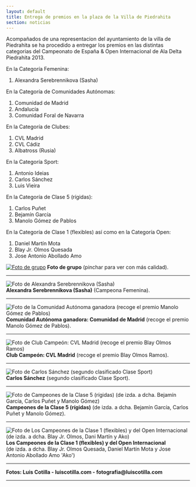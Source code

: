 ```yaml
---
layout: default
title: Entrega de premios en la plaza de la Villa de Piedrahita
section: noticias
---
```


Acompañados de una representacion del ayuntamiento de la villa de Piedrahita se ha procedido a entregar los premios en las distintas categorias del Campeonato de España & Open Internacional de Ala Delta Piedrahita 2013.

En la Categoría Femenina:

1. Alexandra Serebrennikova (Sasha)

En la Categoría de Comunidades Autónomas:

1. Comunidad de Madrid
2. Andalucía
3. Comunidad Foral de Navarra

En la Categoría de Clubes:

1. CVL Madrid
2. CVL Cádiz
3. Albatross (Rusia)

En la Categoría Sport:

1. Antonio Ideias
2. Carlos Sánchez
3. Luis Vieira

En la Categoría de Clase 5 (rígidas):

1. Carlos Puñet
2. Bejamín García
3. Manolo Gómez de Pablos

En la Categoría de Clase 1 (flexibles) así como en la Categoría Open:

1. Daniel Martín Mota
2. Blay Jr. Olmos Quesada
3. Jose Antonio Abollado Amo


<div class="centered">
<a class="media" target="_blank" href="images/foto_de_grupo.jpg" title="Foto de grupo (pinchar para ver con más calidad)"><img src="images/foto_de_grupo_780.jpg" alt="Foto de grupo" class="left"/></a>
<strong>Foto de grupo</strong> (pinchar para ver con más calidad).
</div>
<hr/>

<div class="centered">
<img src="images/campeona_femenina.jpg" alt="Foto de Alexandra Serebrennikova (Sasha)" title="Alexandra Serebrennikova (Sasha)" class="bordered" />
<br/>
<strong>Alexandra Serebrennikova (Sasha)</strong> (Campeona Femenina).
</div>
<hr/>


<div class="centered">
<img src="images/campeona_comunidad_de_madrid.jpg" alt="Foto de la Comunidad Autónoma ganadora (recoge el premio Manolo Gómez de Pablos)" title="Comunidad Autónoma ganadora (recoge el premio Manolo Gómez de Pablos)" class="bordered"/>
<br/>
<strong>Comunidad Autónoma ganadora: Comunidad de Madrid</strong> (recoge el premio Manolo Gómez de Pablos).
</div>
<hr/>

<div class="centered">
<img src="images/campeon_cvl_madrid.jpg" alt="Foto de Club Campeón: CVL Madrid (recoge el premio Blay Olmos Ramos)" title="Club Campeón: CVL Madrid (recoge el premio Blay Olmos Ramos)" class="bordered"/>
<br/>
<strong>Club Campeón: CVL Madrid</strong> (recoge el premio Blay Olmos Ramos).
</div>
<hr/>

<div class="centered">
<img src="images/campeon_sport.jpg" alt="Foto de Carlos Sánchez (segundo clasificado Clase Sport)" title="Carlos Sánchez (segundo clasificado Clase Sport)" class="bordered"/>
<br/>
<strong>Carlos Sánchez</strong> (segundo clasificado Clase Sport).
</div>
<hr/>

<div class="centered">
<img src="images/campeones_clase_5.jpg" alt="Foto de Campeones de la Clase 5 (rígidas) (de izda. a dcha. Bejamín García, Carlos Puñet y Manolo Gómez)" title="Campeones de la Clase 5 (rígidas) (de izda. a dcha. Bejamín García, Carlos Puñet y Manolo Gómez)" class="left"/>
<strong>Campeones de la Clase 5 (rígidas)</strong> (de izda. a dcha. Bejamín García, Carlos Puñet y Manolo Gómez).
</div>
<hr/>

<div class="centered">
<img src="images/campeones_clase_1.jpg" alt="Foto de Los Campeones de la Clase 1 (flexibles) y del Open Internacional (de izda. a dcha. Blay Jr. Olmos, Dani Martín y Ako)" title="Campeones de la Clase 1 (flexibles) y del Open Internacional (de izda. a dcha. Blay Jr. Olmos, Dani Martín y Ako)" class="left"/>
<br/>
<strong>Los Campeones de la Clase 1 (flexibles) y del Open Internacional</strong><br/>(de izda. a dcha. Blay Jr. Olmos Quesada, Daniel Martín Mota y Jose Antonio Abollado Amo 'Ako')
<hr/>
<strong>Fotos: Luis Cotilla - luiscotilla.com - fotografia@luiscotilla.com</strong>
<hr/>
</div>
